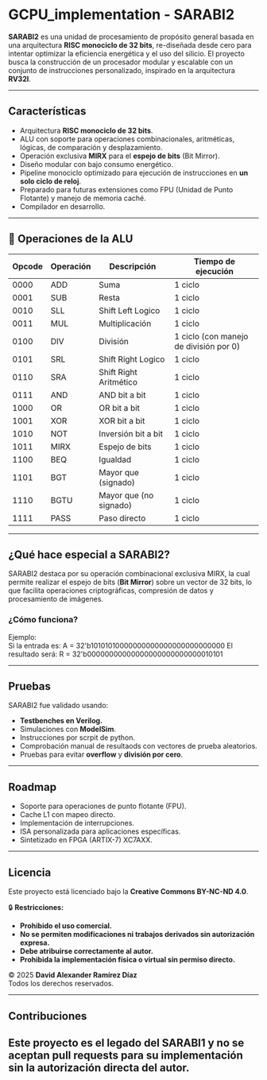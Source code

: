 # GCPU_implementation - SARABI2  
**SARABI2** es una unidad de procesamiento de propósito general basada en una arquitectura **RISC monociclo de 32 bits**, re-diseñada desde cero para intentar optimizar la eficiencia energética y el uso del silicio. El proyecto busca la construcción de un procesador modular y escalable con un conjunto de instrucciones personalizado, inspirado en la arquitectura **RV32I**.

---

## Características  

- Arquitectura **RISC monociclo de 32 bits**.  
- ALU con soporte para operaciones combinacionales, aritméticas, lógicas, de comparación y desplazamiento.  
- Operación exclusiva **MIRX** para el **espejo de bits** (Bit Mirror).  
- Diseño modular con bajo consumo energético.  
- Pipeline monociclo optimizado para ejecución de instrucciones en **un solo ciclo de reloj**.  
- Preparado para futuras extensiones como FPU (Unidad de Punto Flotante) y manejo de memoria caché.
- Compilador en desarrollo.
---

## 🔑 Operaciones de la ALU  

| Opcode | Operación        | Descripción              | Tiempo de ejecución |
|-------|----------------|-------------------------|-------------------|
| 0000  | ADD            | Suma                    | 1 ciclo         |
| 0001  | SUB            | Resta                   | 1 ciclo         |
| 0010  | SLL            | Shift Left Logico        | 1 ciclo         |
| 0011  | MUL            | Multiplicación           | 1 ciclo         |
| 0100  | DIV            | División                | 1 ciclo (con manejo de división por 0) |
| 0101  | SRL            | Shift Right Logico       | 1 ciclo         |
| 0110  | SRA            | Shift Right Aritmético   | 1 ciclo         |
| 0111  | AND            | AND bit a bit           | 1 ciclo         |
| 1000  | OR             | OR bit a bit            | 1 ciclo         |
| 1001  | XOR            | XOR bit a bit           | 1 ciclo         |
| 1010  | NOT            | Inversión bit a bit      | 1 ciclo         |
| 1011  | MIRX           | Espejo de bits          | 1 ciclo        |
| 1100  | BEQ            | Igualdad                | 1 ciclo         |
| 1101  | BGT            | Mayor que (signado)     | 1 ciclo         |
| 1110  | BGTU           | Mayor que (no signado)   | 1 ciclo         |
| 1111  | PASS           | Paso directo            | 1 ciclo         |

---

## ¿Qué hace especial a SARABI2?  

SARABI2 destaca por su operación combinacional exclusiva MIRX, la cual permite realizar el espejo de bits (**Bit Mirror**) sobre un vector de 32 bits, lo que facilita operaciones criptográficas, compresión de datos y procesamiento de imágenes.  

### ¿Cómo funciona?
Ejemplo:  
Si la entrada es:
A = 32'b10101010000000000000000000000000
El resultado será:
R = 32'b00000000000000000000000000010101

---

## Pruebas  

SARABI2 fue validado usando:  
- **Testbenches en Verilog.**  
- Simulaciones con **ModelSim**.
- Instrucciones por scrpit de python. 
- Comprobación manual de resultaods con vectores de prueba aleatorios.  
- Pruebas para evitar **overflow** y **división por cero**.  

---

## Roadmap  
- Soporte para operaciones de punto flotante (FPU).  
- Cache L1 con mapeo directo.  
- Implementación de interrupciones.  
- ISA personalizada para aplicaciones específicas.  
- Sintetizado en FPGA (ARTIX-7) XC7AXX.  

---

## Licencia  

Este proyecto está licenciado bajo la **Creative Commons BY-NC-ND 4.0**.

🔒 **Restricciones:**  
- **Prohibido el uso comercial.**  
- **No se permiten modificaciones ni trabajos derivados sin autorización expresa.**  
- **Debe atribuirse correctamente al autor.**  
- **Prohibida la implementación física o virtual sin permiso directo.**

© 2025 **David Alexander Ramírez Díaz**  
Todos los derechos reservados.  

---

## Contribuciones  
Este proyecto es el legado del SARABI1 y no se aceptan pull requests para su implementación sin la autorización directa del autor.  
---
 

